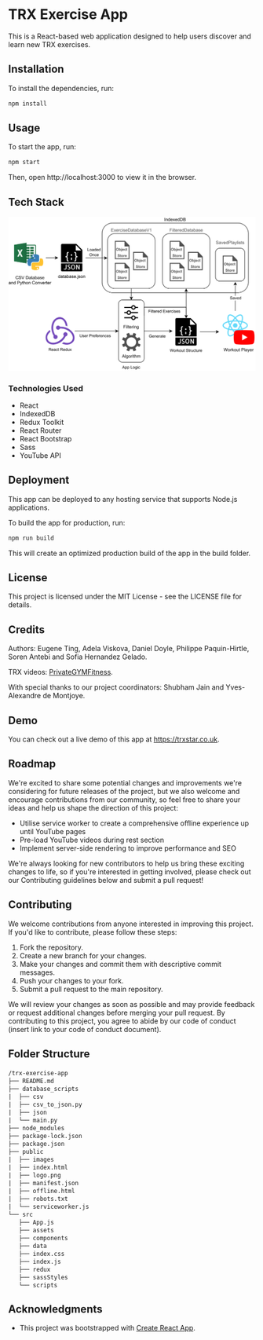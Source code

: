 # TRX Exercise App
This is a React-based web application designed to help users discover and learn new TRX exercises.

## Installation
To install the dependencies, run:

```bash
npm install
```
## Usage
To start the app, run:

```bash
npm start
```
Then, open http://localhost:3000 to view it in the browser.

## Tech Stack

![Tech Stack Image](./readme_images/system.png)

### Technologies Used
- React
- IndexedDB
- Redux Toolkit
- React Router
- React Bootstrap
- Sass
- YouTube API

## Deployment
This app can be deployed to any hosting service that supports Node.js applications.

To build the app for production, run:

```bash
npm run build
```
This will create an optimized production build of the app in the build folder.


## License
This project is licensed under the MIT License - see the LICENSE file for details.

## Credits
Authors: Eugene Ting, Adela Viskova, Daniel Doyle, Philippe Paquin-Hirtle, Soren Antebi and Sofia Hernandez Gelado.

TRX videos: [PrivateGYMFitness](https://www.youtube.com/@PrivateGYMFitness).

With special thanks to our project coordinators: Shubham Jain and Yves-Alexandre de Montjoye.

## Demo
You can check out a live demo of this app at https://trxstar.co.uk.

## Roadmap
We're excited to share some potential changes and improvements we're considering for future releases of the project, but we also welcome and encourage contributions from our community, so feel free to share your ideas and help us shape the direction of this project:

- Utilise service worker to create a comprehensive offline experience up until YouTube pages
- Pre-load YouTube videos during rest section
- Implement server-side rendering to improve performance and SEO

We're always looking for new contributors to help us bring these exciting changes to life, so if you're interested in getting involved, please check out our Contributing guidelines below and submit a pull request!

## Contributing
We welcome contributions from anyone interested in improving this project. If you'd like to contribute, please follow these steps:

1. Fork the repository.
2. Create a new branch for your changes.
3. Make your changes and commit them with descriptive commit messages.
4. Push your changes to your fork.
5. Submit a pull request to the main repository.

We will review your changes as soon as possible and may provide feedback or request additional changes before merging your pull request. By contributing to this project, you agree to abide by our code of conduct (insert link to your code of conduct document).

## Folder Structure
```
/trx-exercise-app
├── README.md
├── database_scripts
|  ├── csv
|  ├── csv_to_json.py
|  ├── json
|  └── main.py
├── node_modules
├── package-lock.json
├── package.json
├── public
|  ├── images
|  ├── index.html
|  ├── logo.png
|  ├── manifest.json
|  ├── offline.html
|  ├── robots.txt
|  └── serviceworker.js
└── src
   ├── App.js
   ├── assets
   ├── components
   ├── data
   ├── index.css
   ├── index.js
   ├── redux
   ├── sassStyles
   └── scripts
```

## Acknowledgments
-  This project was bootstrapped with [Create React App](https://create-react-app.dev/).